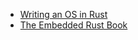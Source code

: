 * [Writing an OS in Rust](https://os.phil-opp.com/)
* [The Embedded Rust Book](https://docs.rust-embedded.org/book/intro/index.html)